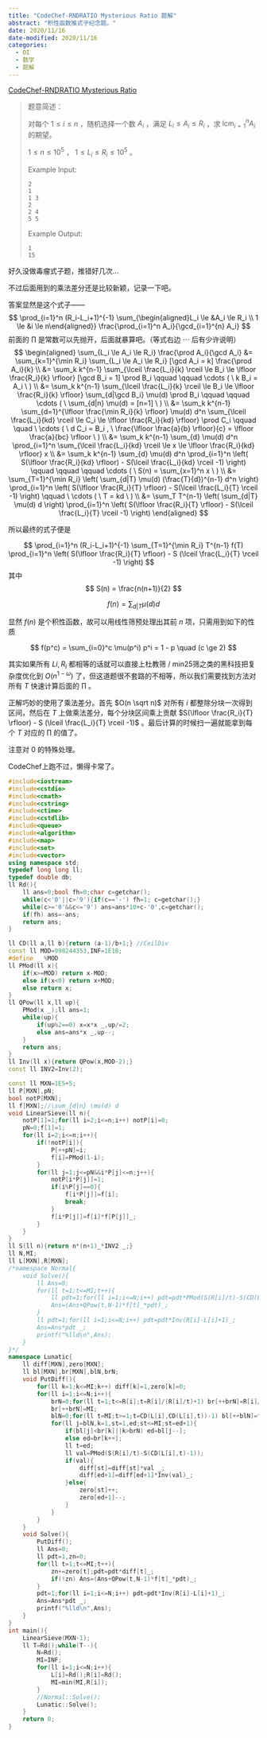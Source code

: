 ```yaml
---
title: "CodeChef-RNDRATIO Mysterious Ratio 题解"
abstract: "积性函数推式子纪念题。"
date: 2020/11/16
date-modified: 2020/11/16
categories:
  - OI
  - 数学
  - 题解
---
```


[CodeChef-RNDRATIO Mysterious Ratio](https://www.codechef.com/problems/RNDRATIO)

>题意简述：
>
>对每个 $1 \le i \le n$ ，随机选择一个数 $A_i$ ，满足 $L_i \le A_i \le R_i$ ，求 $\mathrm{lcm}_{i=1}^n A_i$ 的期望。
>
>$1 \le n \le 10^5$ ， $1 \le L_i \le R_i \le 10^5$ 。
>
>Example Input:
>
>```
>2
>1
>1 3
>2
>2 4
>5 5
>```
>
>Example Output:
>
>```
>1
>15
>```

好久没做毒瘤式子题，推错好几次...

不过后面用到的乘法差分还是比较新颖，记录一下吧。

答案显然是这个式子——
$$
\prod_{i=1}^n (R_i-L_i+1)^{-1} \sum_{\begin{aligned}L_i \le &A_i \le R_i \\ 1 \le &i \le n\end{aligned}} \frac{\prod_{i=1}^n A_i}{\gcd_{i=1}^{n} A_i}
$$
前面的 $\prod$ 是常数可以先抛开，后面就暴算吧。（等式右边 $\cdots$ 后有少许说明）
$$
\begin{aligned}
\sum_{L_i \le A_i \le R_i} \frac{\prod A_i}{\gcd A_i}
&= \sum_{k=1}^{\min R_i} \sum_{L_i \le A_i \le R_i} [\gcd A_i = k] \frac{\prod A_i}{k} \\
&= \sum_k k^{n-1} \sum_{\lceil \frac{L_i}{k} \rceil \le B_i \le \lfloor \frac{R_i}{k} \rfloor} [\gcd B_i = 1] \prod B_i \qquad \qquad \cdots ( \ k B_i = A_i \ ) \\
&= \sum_k k^{n-1} \sum_{\lceil \frac{L_i}{k} \rceil \le B_i \le \lfloor \frac{R_i}{k} \rfloor} \sum_{d|\gcd B_i} \mu(d) \prod B_i \qquad \qquad \cdots ( \ \sum_{d|n} \mu(d) = [n=1] \ ) \\
&= \sum_k k^{n-1} \sum_{d=1}^{\lfloor \frac{\min R_i}{k} \rfloor} \mu(d) d^n \sum_{\lceil \frac{L_i}{kd} \rceil \le C_i \le \lfloor \frac{R_i}{kd} \rfloor} \prod C_i \qquad \quad \ \cdots ( \ d C_i = B_i , \ \frac{\lfloor \frac{a}{b} \rfloor}{c} = \lfloor \frac{a}{bc} \rfloor \ ) \\
&= \sum_k k^{n-1} \sum_{d} \mu(d) d^n \prod_{i=1}^n \sum_{\lceil \frac{L_i}{kd} \rceil \le x \le \lfloor \frac{R_i}{kd} \rfloor} x \\
&= \sum_k k^{n-1} \sum_{d} \mu(d) d^n \prod_{i=1}^n \left( S(\lfloor \frac{R_i}{kd} \rfloor) - S(\lceil \frac{L_i}{kd} \rceil -1) \right) \qquad \qquad \qquad \cdots ( \ S(n) = \sum_{x=1}^n x \ ) \\
&= \sum_{T=1}^{\min R_i} \left( \sum_{d|T} \mu(d) (\frac{T}{d})^{n-1} d^n \right) \prod_{i=1}^n \left( S(\lfloor \frac{R_i}{T} \rfloor) - S(\lceil \frac{L_i}{T} \rceil -1) \right) \qquad \ \cdots ( \ T = kd \ ) \\
&= \sum_T T^{n-1} \left( \sum_{d|T} \mu(d) d \right) \prod_{i=1}^n \left( S(\lfloor \frac{R_i}{T} \rfloor) - S(\lceil \frac{L_i}{T} \rceil -1) \right)
 \end{aligned}
$$

所以最终的式子便是

$$
\prod_{i=1}^n (R_i-L_i+1)^{-1} \sum_{T=1}^{\min R_i} T^{n-1} f(T) \prod_{i=1}^n \left( S(\lfloor \frac{R_i}{T} \rfloor) - S (\lceil \frac{L_i}{T} \rceil -1) \right)
$$
 其中
$$
S(n) = \frac{n(n+1)}{2}
$$

$$
f(n) = \sum_{d|T} \mu(d) d
$$

显然 $f(n)$ 是个积性函数，故可以用线性筛预处理出其前 $n$ 项，只需用到如下的性质

$$
f(p^c) = \sum_{i=0}^c \mu(p^i) p^i = 1 - p \quad (c \ge 2)
$$

其实如果所有 $Li,R_i$ 都相等的话就可以直接上杜教筛 / min25筛之类的黑科技把复杂度优化到 $O(n^{1-\omega})$ 了，但这道题很不套路的不相等，所以我们需要找到方法对所有 $T$ 快速计算后面的 $\prod$ 。

正解巧妙的使用了乘法差分。首先 $O(n \sqrt n)$ 对所有 $i$ 都整除分块一次得到区间，然后在 $T$ 上做乘法差分，每个分块区间乘上贡献 $S(\lfloor \frac{R_i}{T} \rfloor) - S (\lceil \frac{L_i}{T} \rceil -1)$ 。最后计算的时候扫一遍就能拿到每个 $T$ 对应的 $\prod$ 的值了。

注意对 $0$ 的特殊处理。

CodeChef上跑不过，懒得卡常了。

```c++
#include<iostream>
#include<cstdio>
#include<cmath>
#include<cstring>
#include<ctime>
#include<cstdlib>
#include<queue>
#include<algorithm>
#include<map>
#include<set>
#include<vector>
using namespace std;
typedef long long ll;
typedef double db;
ll Rd(){
	ll ans=0;bool fh=0;char c=getchar();
	while(c<'0'||c>'9'){if(c=='-') fh=1; c=getchar();}
	while(c>='0'&&c<='9') ans=ans*10+c-'0',c=getchar();
	if(fh) ans=-ans;
	return ans;
}

ll CD(ll a,ll b){return (a-1)/b+1;} //CeilDiv
const ll MOD=998244353,INF=1E18;
#define _ %MOD
ll PMod(ll x){
	if(x>=MOD) return x-MOD;
	else if(x<0) return x+MOD;
	else return x;
}
ll QPow(ll x,ll up){
	PMod(x _);ll ans=1;
	while(up){
		if(up%2==0) x=x*x _,up/=2;
		else ans=ans*x _,up--;
	}
	return ans;
}
ll Inv(ll x){return QPow(x,MOD-2);}
const ll INV2=Inv(2);

const ll MXN=1E5+5;
ll P[MXN],pN;
bool notP[MXN];
ll f[MXN];//\sum_{d|n} \mu(d) d
void LinearSieve(ll n){
	notP[1]=1;for(ll i=2;i<=n;i++) notP[i]=0;
	pN=0;f[1]=1;
	for(ll i=2;i<=n;i++){
		if(!notP[i]){
			P[++pN]=i;
			f[i]=PMod(1-i);
		}
		for(ll j=1;j<=pN&&i*P[j]<=n;j++){
			notP[i*P[j]]=1;
			if(i%P[j]==0){
				f[i*P[j]]=f[i];
				break;
			}
			f[i*P[j]]=f[i]*f[P[j]]_;
		}
	}
}
ll S(ll n){return n*(n+1)_*INV2 _;}
ll N,MI;
ll L[MXN],R[MXN];
/*namespace Normal{
	void Solve(){
		ll Ans=0;
		for(ll t=1;t<=MI;t++){
			ll pdt=1;for(ll i=1;i<=N;i++) pdt=pdt*PMod(S(R[i]/t)-S(CD(L[i],t)-1))_;
			Ans=(Ans+QPow(t,N-1)*f[t]_*pdt)_;
		}
		ll pdt=1;for(ll i=1;i<=N;i++) pdt=pdt*Inv(R[i]-L[i]+1)_;
		Ans=Ans*pdt _;
		printf("%lld\n",Ans);
	}
}*/
namespace Lunatic{
	ll diff[MXN],zero[MXN];
	ll bl[MXN],br[MXN],blN,brN;
	void PutDiff(){
		for(ll k=1;k<=MI;k++) diff[k]=1,zero[k]=0;
		for(ll i=1;i<=N;i++){
			brN=0;for(ll t=1;t<=R[i];t=R[i]/(R[i]/t)+1) br[++brN]=R[i]/(R[i]/t);
			br[++brN]=MI;
			blN=0;for(ll t=MI;t>=1;t=CD(L[i],CD(L[i],t))-1) bl[++blN]=t;
			for(ll j=blN,k=1,st=1,ed;st<=MI;st=ed+1){
				if(bl[j]<br[k]||k>brN) ed=bl[j--];
				else ed=br[k++];
				ll t=ed;
				ll val=PMod(S(R[i]/t)-S(CD(L[i],t)-1));
				if(val){
					diff[st]=diff[st]*val _;
					diff[ed+1]=diff[ed+1]*Inv(val)_;
				}else{
					zero[st]++;
					zero[ed+1]--;
				}
			}
		}
	}
	void Solve(){
		PutDiff();
		ll Ans=0;
		ll pdt=1,zn=0;
		for(ll t=1;t<=MI;t++){
			zn+=zero[t];pdt=pdt*diff[t]_;
			if(!zn) Ans=(Ans+QPow(t,N-1)*f[t]_*pdt)_;
		}
		pdt=1;for(ll i=1;i<=N;i++) pdt=pdt*Inv(R[i]-L[i]+1)_;
		Ans=Ans*pdt _;
		printf("%lld\n",Ans);
	}
}
int main(){
	LinearSieve(MXN-1);
	ll T=Rd();while(T--){
		N=Rd();
		MI=INF;
		for(ll i=1;i<=N;i++){
			L[i]=Rd();R[i]=Rd();
			MI=min(MI,R[i]);
		}
		//Normal::Solve();
		Lunatic::Solve();
	}
	return 0;
}
```
